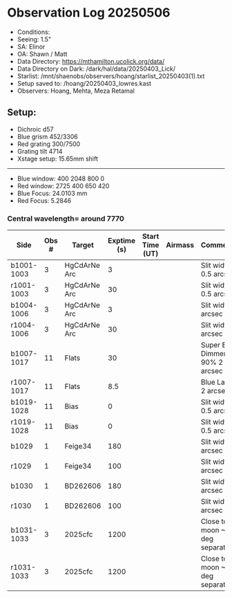 # Observation Log 20250506

* Conditions: 
* Seeing: 1.5"
* SA: Elinor
* OA: Shawn / Matt
* Data Directory: https://mthamilton.ucolick.org/data/
* Data Directory on Dark: /dark/hal/data/20250403_Lick/
* Starlist: /mnt/shaenobs/observers/hoang/starlist_20250403(1).txt
* Setup saved to: /hoang/20250403_lowres.kast
* Observers: Hoang, Mehta, Meza Retamal

## Setup: 

* Dichroic d57
* Blue grism 452/3306
* Red grating 300/7500
* Grating tilt 4714
* Xstage setup: 15.65mm shift
----------------------------
* Blue window: 400 2048 800 0
* Red window: 2725 400 650 420
* Blue Focus: 24.0103 mm
* Red Focus: 5.2846

### Central wavelength= around 7770


| Side | Obs #     | Target    | Exptime (s) | Start Time (UT) | Airmass | Comments                                                   |
|------|-----------|-----------|-------------|-----------------|---------|------------------------------------------------------------|
|b1001-1003|3|HgCdArNe Arc       |3| ||Slit width 0.5 arcsec|
|r1001-1003|3|HgCdArNe Arc        |30| ||Slit width 0.5 arcsec|
|b1004-1006|3|HgCdArNe Arc        |3| ||Slit width 2 arcsec|
|r1004-1006|3|HgCdArNe Arc        |30| ||Slit width 2 arcsec|
|b1007-1017|11|Flats              |30| ||Super Blue Dimmer at 90% 2 arcsec|
|r1007-1017|11|Flats               |8.5| ||Blue Lamp 2 arcsec|
|b1019-1028|11|Bias                   |0| ||Slit width 0.5 arcsec|
|r1019-1028|11|Bias                   |0| ||Slit width 0.5 arcsec|
|b1029|1|Feige34           |180| ||Slit width 2 arcsec|
|r1029|1|Feige34           |100| ||Slit width 2 arcsec|
|b1030|1|BD262606           |180| ||Slit width 2 arcsec|
|r1030|1|BD262606         |100| ||Slit width 2 arcsec|
|b1031-1033|3|2025cfc          |1200| ||Close to moon ~11 deg separation|
|r1031-1033|3|2025cfc          |1200| ||Close to moon ~11 deg separation|





